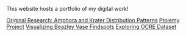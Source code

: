 This website hosts a portfolio of my digital work!

[Original Research: Amphora and Krater Distribution Patterns](https://github.com/nadimattia/clas299/tree/master/beazley_finalproject)
[Ptolemy Project](https://github.com/nadimattia/clas299/tree/master/ptolemy_module) 
[Visualizing Beazley Vase Findspots](https://github.com/nadimattia/clas299/tree/master/beazley_module2) 
[Exploring OCRE Dataset](https://mybinder.org/v2/gh/nadimattia/clas299/master?filepath=DiMattia_Module1.ipynb) 
